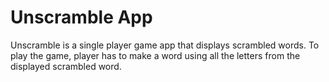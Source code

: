 Unscramble App
===================================


Unscramble is  a single player game app that displays scrambled words. To play the game, player has
to make a word using all the letters from the displayed scrambled word.
